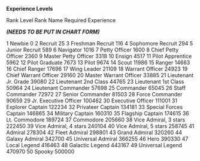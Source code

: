 <!-- TITLE: Experience Levels -->
<!-- SUBTITLE: A quick summary of Experience Levels -->

**Experience Levels**

Rank Level	Rank Name	Required Experience

***(NEEDS TO BE PUT IN CHART FORM)***

1	Newbie	0
2	Recruit	25
3	Freshman Recruit	116
4	Sophomore Recruit	294
5	Junior Recruit	589
6	Navigator	1016
7	Petty Officer	1600
8	Chief Petty Officer	2360
9	Master Petty Officer	3318
10	Ensign	4517
11	Pilot Apprentice	5962
12	Pilot Graduate	7673
13	Pilot	9674
14	Scout	11986
15	Ranger	14663
16	Chief Ranger	17696
17	Wing Leader	21109
18	Warrant Officer	24923
19	Chief Warrant Officer	29160
20	Master Warrant Officer	33885
21	Lieutenant Jr. Grade	39080
22	Lieutenant 2nd Class	44765
23	Lieutenant 1st Class	50964
24	Lieutenant Commander	57698
25	Commander	65045
26	Staff Commander	72972
27	Senior Commander	81503
28	Force Commander	90659
29	Jr. Executive Officer	100462
30	Executive Officer	111001
31	Explorer Captain	122234
32	Privateer Captain	134181
33	Special Forces Captain	146865
34	Military Captain	160310
35	Flagship Captain	174615
36	Lt. Commodore	189724
37	Commodore	205660
38	Vice Admiral, 3 stars	222450
39	Vice Admiral, 4 stars	240104
40	Vice Admiral, 5 stars	258745
41	Admiral	278304
42	Fleet Admiral	298801
43	Grand Admiral	320260
44	Galaxy Admiral	342700
45	Universal Admiral	366255
46	Hero	390330
47	Local Legend	416463
48	Galactic Legend	443167
49	Universal Legend	470970
50	Spooky	500000
